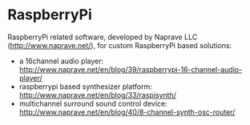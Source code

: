 # RaspberryPi
RaspberryPi related software, developed by Naprave LLC (http://www.naprave.net/), for custom RaspberryPi based solutions:

- a 16channel audio player: http://www.naprave.net/en/blog/39/raspberrypi-16-channel-audio-player/
- raspberrypi based synthesizer platform: http://www.naprave.net/en/blog/33/raspisynth/
- multichannel surround sound control device: http://www.naprave.net/en/blog/40/8-channel-synth-osc-router/